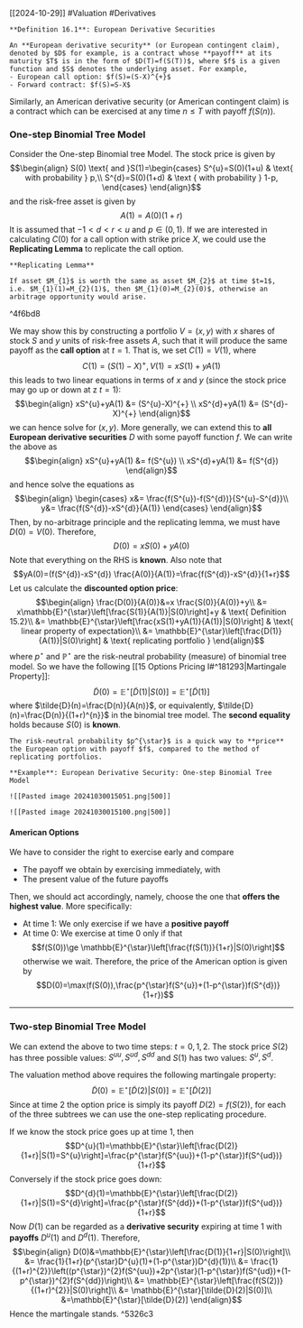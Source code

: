 [[2024-10-29]] #Valuation #Derivatives 


```ad-important
**Definition 16.1**: European Derivative Securities

An **European derivative security** (or European contingent claim), denoted by $D$ for example, is a contract whose **payoff** at its maturity $T$ is in the form of $D(T)=f(S(T))$, where $f$ is a given function and $S$ denotes the underlying asset. For example, 
- European call option: $f(S)=(S-X)^{+}$
- Forward contract: $f(S)=S-X$
```

Similarly, an American derivative security (or American contingent claim) is a contract which can be exercised at any time $n \le T$ with payoff $f(S(n))$.

### One-step Binomial Tree Model
Consider the One-step Binomial tree Model. The stock price is given by $$\begin{align}
S(0) \text{ and }S(1)=\begin{cases}
S^{u}=S(0)(1+u) & \text{ with probability } p,\\
S^{d}=S(0)(1+d) & \text { with probability } 1-p,
\end{cases}
\end{align}$$ and the risk-free asset is given by $$A(1)=A(0)(1+r)$$
It is assumed that $-1<d<r<u$ and $p\in (0,1)$. If we are interested in calculating $C(0)$ for a call option with strike price $X$, we could use the **Replicating Lemma** to replicate the call option.

```ad-note
**Replicating Lemma**

If asset $M_{1}$ is worth the same as asset $M_{2}$ at time $t=1$, i.e. $M_{1}(1)=M_{2}(1)$, then $M_{1}(0)=M_{2}(0)$, otherwise an arbitrage opportunity would arise.
```

^4f6bd8

We may show this by constructing a portfolio $V=(x,y)$ with $x$ shares of stock $S$ and $y$ units of risk-free assets $A$, such that it will produce the same payoff as the **call option** at $t=1$. That is, we set $C(1)=V(1)$, where $$C(1)=(S(1)-X)^{+}, V(1)=xS(1)+yA(1)$$ this leads to two linear equations in terms of $x$ and $y$ (since the stock price may go up or down at z $t=1$):  $$\begin{align}
xS^{u}+yA(1) &= (S^{u}-X)^{+} \\
xS^{d}+yA(1) &= (S^{d}-X)^{+}
\end{align}$$ we can hence solve for $(x,y)$. More generally, we can extend this to **all European derivative securities** $D$  with some payoff function $f$.  We can write the above as $$\begin{align}
xS^{u}+yA(1) &= f(S^{u}) \\
xS^{d}+yA(1) &= f(S^{d})
\end{align}$$ and hence solve the equations as  $$\begin{align}
\begin{cases}
x&= \frac{f(S^{u})-f(S^{d})}{S^{u}-S^{d}}\\
y&= \frac{f(S^{d})-xS^{d}}{A(1)}
\end{cases}
\end{align}$$
Then, by no-arbitrage principle and the replicating lemma, we must have $D(0)=V(0)$. Therefore, $$D(0)=xS(0)+yA(0)$$ Note that everything on the RHS is **known**. Also note that $$yA(0)=(f(S^{d})-xS^{d}) \frac{A(0)}{A(1)}=\frac{f(S^{d})-xS^{d}}{1+r}$$
Let us calculate the **discounted option price**: $$\begin{align}
\frac{D(0)}{A(0)}&=x \frac{S(0)}{A(0)}+y\\
&= x\mathbb{E}^{\star}\left[\frac{S(1)}{A(1)}|S(0)\right]+y & \text{ Definition 15.2}\\
&= \mathbb{E}^{\star}\left[\frac{xS(1)+yA(1)}{A(1)}|S(0)\right] & \text{ linear property of expectation}\\
&= \mathbb{E}^{\star}\left[\frac{D(1)}{A(1)}|S(0)\right] & \text{ replicating portfolio }
\end{align}$$ where $p^{\star}$ and $\mathbb{P}^{\star}$ are the risk-neutral probability (measure) of binomial tree model. So we have the following [[15 Options Pricing I#^181293|Martingale Property]]: $$\tilde{D}(0)=\mathbb{E}^{\star}\left[\tilde{D}(1)|S(0)\right]=\mathbb{E}^{\star}\left[\tilde{D}(1)\right]$$ where $\tilde{D}(n)=\frac{D(n)}{A(n)}$, or equivalently, $\tilde{D}(n)=\frac{D(n)}{(1+r)^{n}}$ in the binomial tree model. The **second equality** holds because $S(0)$ is **known**.

```ad-note
The risk-neutral probability $p^{\star}$ is a quick way to **price** the European option with payoff $f$, compared to the method of replicating portfolios.
```

```ad-example
**Example**: European Derivative Security: One-step Binomial Tree Model

![[Pasted image 20241030015051.png|500]]

![[Pasted image 20241030015100.png|500]]
```
#### American Options
We have to consider the right to exercise early and compare 
- The payoff we obtain by exercising immediately, with
- The present value of the future payoffs

Then, we should act accordingly, namely, choose the one that **offers the highest value**. More specifically:
- At time $1$: We only exercise if we have a **positive payoff**
- At time $0$: We exercise at time $0$ only if that $$f(S(0))\ge \mathbb{E}^{\star}\left[\frac{f(S(1))}{1+r}|S(0)\right]$$ otherwise we wait. Therefore, the price of the American option is given by $$D(0)=\max(f(S(0)),\frac{p^{\star}f(S^{u})+(1-p^{\star})f(S^{d})}{1+r})$$
---
### Two-step Binomial Tree Model
We can extend the above to two time steps: $t=0,1,2$. The stock price $S(2)$ has three possible values: $S^{uu}, S^{ud}, S^{dd}$ and $S(1)$ has two values: $S^{u},S^{d}$.

The valuation method above requires the following martingale property: $$\tilde{D}(0)=\mathbb{E}^{\star}[\tilde{D}(2)|S(0)]=\mathbb{E}^{\star}[\tilde{D}(2)]$$
Since at time $2$ the option price is simply its payoff $D(2)=f(S(2))$, for each of the three subtrees we can use the one-step replicating procedure.

If we know the stock price goes up at time $1$, then $$D^{u}(1)=\mathbb{E}^{\star}\left[\frac{D(2)}{1+r}|S(1)=S^{u}\right]=\frac{p^{\star}f(S^{uu})+(1-p^{\star})f(S^{ud})}{1+r}$$
Conversely if the stock price goes down: $$D^{d}(1)=\mathbb{E}^{\star}\left[\frac{D(2)}{1+r}|S(1)=S^{d}\right]=\frac{p^{\star}f(S^{dd})+(1-p^{\star})f(S^{ud})}{1+r}$$
Now $D(1)$ can be regarded as a **derivative security** expiring at time $1$ with **payoffs** $D^{u}(1)$ and $D^{d}(1)$. Therefore, $$\begin{align}
D(0)&=\mathbb{E}^{\star}\left[\frac{D(1)}{1+r}|S(0)\right]\\
&= \frac{1}{1+r}(p^{\star}D^{u}(1)+(1-p^{\star})D^{d}(1))\\
&= \frac{1}{(1+r)^{2}}\left((p^{\star})^{2}f(S^{uu})+2p^{\star}(1-p^{\star})f(S^{ud})+(1-p^{\star})^{2}f(S^{dd})\right)\\
&= \mathbb{E}^{\star}\left[\frac{f(S(2))}{(1+r)^{2}}|S(0)\right]\\
&= \mathbb{E}^{\star}[\tilde{D}(2)|S(0)]\\
&=\mathbb{E}^{\star}[\tilde{D}(2)]
\end{align}$$
Hence the martingale stands. ^5326c3
